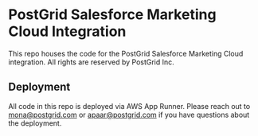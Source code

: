 # PostGrid Salesforce Marketing Cloud Integration

This repo houses the code for the PostGrid Salesforce Marketing Cloud integration.
All rights are reserved by PostGrid Inc.

## Deployment

All code in this repo is deployed via AWS App Runner. Please reach out to mona@postgrid.com or apaar@postgrid.com if you
have questions about the deployment.
